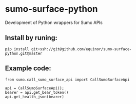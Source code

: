 # sumo-surface-python
Development of Python wrappers for Sumo APIs


## Install by runing: 
    
    pip install git+ssh://git@github.com/equinor/sumo-surface-python.git@master
    
## Example code:

    from sumo.call_sumo_surface_api import CallSumoSurfaceApi
    
    api = CallSumoSurfaceApi();
    bearer = api.get_bear_token()
    api.get_health_json(bearer)
